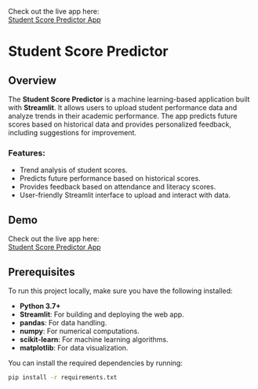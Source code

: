 Check out the live app here:  
[Student Score Predictor App](https://student-score-predictor-3qxudvgkblfk3cljj4f9n2.streamlit.app/)


# Student Score Predictor

## Overview
The **Student Score Predictor** is a machine learning-based application built with **Streamlit**. It allows users to upload student performance data and analyze trends in their academic performance. The app predicts future scores based on historical data and provides personalized feedback, including suggestions for improvement.

### Features:
- Trend analysis of student scores.
- Predicts future performance based on historical scores.
- Provides feedback based on attendance and literacy scores.
- User-friendly Streamlit interface to upload and interact with data.

## Demo

Check out the live app here:  
[Student Score Predictor App](https://student-score-predictor-3qxudvgkblfk3cljj4f9n2.streamlit.app/)

## Prerequisites

To run this project locally, make sure you have the following installed:

- **Python 3.7+**
- **Streamlit**: For building and deploying the web app.
- **pandas**: For data handling.
- **numpy**: For numerical computations.
- **scikit-learn**: For machine learning algorithms.
- **matplotlib**: For data visualization.

You can install the required dependencies by running:

```bash
pip install -r requirements.txt


